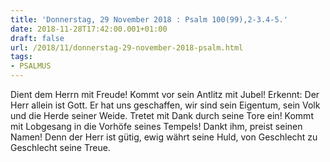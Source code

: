 ```yaml
---
title: 'Donnerstag, 29 November 2018 : Psalm 100(99),2-3.4-5.'
date: 2018-11-28T17:42:00.001+01:00
draft: false
url: /2018/11/donnerstag-29-november-2018-psalm.html
tags: 
- PSALMUS
---
```


Dient dem Herrn mit Freude! Kommt vor sein Antlitz mit Jubel! Erkennt: Der Herr allein ist Gott. Er hat uns geschaffen, wir sind sein Eigentum, sein Volk und die Herde seiner Weide. Tretet mit Dank durch seine Tore ein! Kommt mit Lobgesang in die Vorhöfe seines Tempels! Dankt ihm, preist seinen Namen! Denn der Herr ist gütig, ewig währt seine Huld, von Geschlecht zu Geschlecht seine Treue.